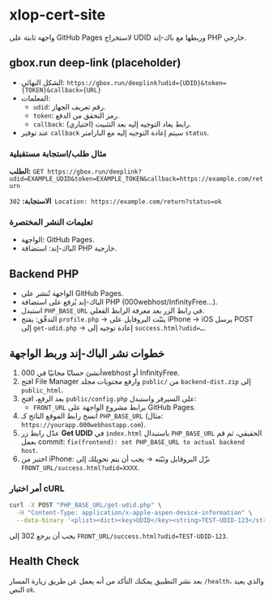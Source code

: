 # xlop-cert-site

واجهة ثابتة على GitHub Pages لاستخراج UDID وربطها مع باك-إند PHP خارجي.

## gbox.run deep-link (placeholder)

- الشكل النهائي: `https://gbox.run/deeplink?udid={UDID}&token={TOKEN}&callback={URL}`
- المعلمات:
  - `udid`: رقم تعريف الجهاز.
  - `token`: رمز التحقق من الدفع.
  - `callback`: (اختياري) رابط يعاد التوجيه إليه بعد التثبيت.
- عند توفير `callback` سيتم إعادة التوجيه إليه مع البارامتر `status`.

### مثال طلب/استجابة مستقبلية
**الطلب:**
`GET https://gbox.run/deeplink?udid=EXAMPLE_UDID&token=EXAMPLE_TOKEN&callback=https://example.com/return`

**الاستجابة:**
`302 Location: https://example.com/return?status=ok`

### تعليمات النشر المختصرة
- الواجهة: GitHub Pages.
- الباك-إند: استضافة PHP خارجية.

## Backend PHP
- الواجهة تُنشر على GitHub Pages.
- الباك-إند يُرفع على استضافة PHP (000webhost/InfinityFree…).
- استبدل `PHP_BASE_URL` في رابط الزر بعد معرفة الرابط الفعلي.
- التدفّق: يفتح `profile.php` → يثبّت البروفايل على iPhone → iOS يرسل POST إلى `get-udid.php` → إعادة توجيه إلى `success.html?udid=…`.

## خطوات نشر الباك-إند وربط الواجهة
1. أنشئ حسابًا مجانيًا في 000webhost أو InfinityFree.
2. افتح File Manager وارفع محتويات مجلد `public/` من `backend-dist.zip` إلى `public_html`.
3. بعد الرفع، افتح `public/config.php` على السيرفر واستبدل:
   - `FRONT_URL` برابط مشروع الواجهة على GitHub Pages.
4. انسخ رابط الموقع الناتج كـ `PHP_BASE_URL` (مثال: `https://yourapp.000webhostapp.com`).
5. عدّل رابط زر **Get UDID** في `index.html` باستبدال `PHP_BASE_URL` الحقيقي، ثم قم بعمل commit:
   `fix(frontend): set PHP_BASE_URL to actual backend host`.
6. اختبر من iPhone: نزّل البروفايل وثبّته → يجب أن يتم تحويلك إلى
   `FRONT_URL/success.html?udid=XXXX`.

### أمر اختبار cURL
```bash
curl -X POST "PHP_BASE_URL/get-udid.php" \
  -H "Content-Type: application/x-apple-aspen-device-information" \
  --data-binary '<plist><dict><key>UDID</key><string>TEST-UDID-123</string></dict></plist>' -i
```
يجب أن يرجع 302 إلى `FRONT_URL/success.html?udid=TEST-UDID-123`.

## Health Check

بعد نشر التطبيق يمكنك التأكد من أنه يعمل عن طريق زيارة المسار `/health`، والذي يعيد النص `ok`.
